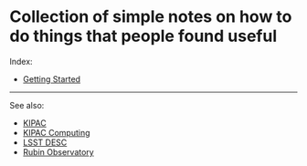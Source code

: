 # Collection of simple notes on how to do things that people found useful

Index:
- [Getting Started](./getting_started/)

---

See also:
- [KIPAC](https://kipac.stanford.edu/)
- [KIPAC Computing](https://github.com/KIPAC/computing)
- [LSST DESC](https://lsstdesc.org/)
- [Rubin Observatory](https://rubinobservatory.org/)
